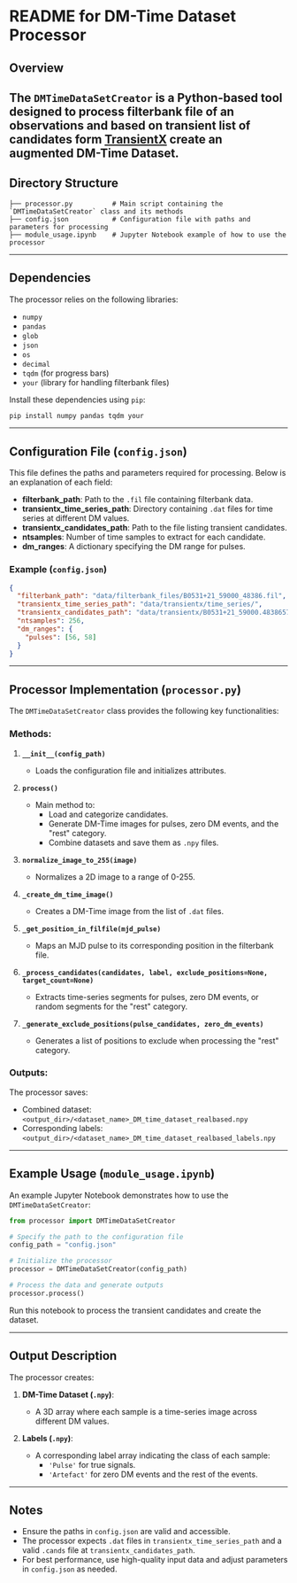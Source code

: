 # README for DM-Time Dataset Processor

## Overview

The `DMTimeDataSetCreator` is a Python-based tool designed to process filterbank file of an observations and based on transient list of candidates form [TransientX](https://github.com/ypmen/TransientX) create an augmented **DM-Time Dataset**. 
---

## Directory Structure

```
├── processor.py          # Main script containing the `DMTimeDataSetCreator` class and its methods
├── config.json           # Configuration file with paths and parameters for processing
├── module_usage.ipynb    # Jupyter Notebook example of how to use the processor
```

---

## Dependencies

The processor relies on the following libraries:
- `numpy`
- `pandas`
- `glob`
- `json`
- `os`
- `decimal`
- `tqdm` (for progress bars)
- `your` (library for handling filterbank files)

Install these dependencies using `pip`:

```bash
pip install numpy pandas tqdm your
```

---

## Configuration File (`config.json`)

This file defines the paths and parameters required for processing. Below is an explanation of each field:

- **filterbank_path**: Path to the `.fil` file containing filterbank data.
- **transientx_time_series_path**: Directory containing `.dat` files for time series at different DM values.
- **transientx_candidates_path**: Path to the file listing transient candidates.
- **ntsamples**: Number of time samples to extract for each candidate.
- **dm_ranges**: A dictionary specifying the DM range for pulses.

### Example (`config.json`)

```json
{
  "filterbank_path": "data/filterbank_files/B0531+21_59000_48386.fil",
  "transientx_time_series_path": "data/transientx/time_series/",
  "transientx_candidates_path": "data/transientx/B0531+21_59000.4838657407_cfbf00000.cands",
  "ntsamples": 256,
  "dm_ranges": {
    "pulses": [56, 58]
  }
}
```

---

## Processor Implementation (`processor.py`)

The `DMTimeDataSetCreator` class provides the following key functionalities:

### Methods:

1. **`__init__(config_path)`**
   - Loads the configuration file and initializes attributes.

2. **`process()`**
   - Main method to:
     - Load and categorize candidates.
     - Generate DM-Time images for pulses, zero DM events, and the "rest" category.
     - Combine datasets and save them as `.npy` files.

3. **`normalize_image_to_255(image)`**
   - Normalizes a 2D image to a range of 0-255.

4. **`_create_dm_time_image()`**
   - Creates a DM-Time image from the list of `.dat` files.

5. **`_get_position_in_filfile(mjd_pulse)`**
   - Maps an MJD pulse to its corresponding position in the filterbank file.

6. **`_process_candidates(candidates, label, exclude_positions=None, target_count=None)`**
   - Extracts time-series segments for pulses, zero DM events, or random segments for the "rest" category.

7. **`_generate_exclude_positions(pulse_candidates, zero_dm_events)`**
   - Generates a list of positions to exclude when processing the "rest" category.

### Outputs:
The processor saves:
- Combined dataset: `<output_dir>/<dataset_name>_DM_time_dataset_realbased.npy`
- Corresponding labels: `<output_dir>/<dataset_name>_DM_time_dataset_realbased_labels.npy`

---

## Example Usage (`module_usage.ipynb`)

An example Jupyter Notebook demonstrates how to use the `DMTimeDataSetCreator`:

```python
from processor import DMTimeDataSetCreator

# Specify the path to the configuration file
config_path = "config.json"

# Initialize the processor
processor = DMTimeDataSetCreator(config_path)

# Process the data and generate outputs
processor.process()
```

Run this notebook to process the transient candidates and create the dataset.

---

## Output Description

The processor creates:
1. **DM-Time Dataset (`.npy`)**:
   - A 3D array where each sample is a time-series image across different DM values.

2. **Labels (`.npy`)**:
   - A corresponding label array indicating the class of each sample:
     - `'Pulse'` for true signals.
     - `'Artefact'` for zero DM events and the rest of the events.

---

## Notes

- Ensure the paths in `config.json` are valid and accessible.
- The processor expects `.dat` files in `transientx_time_series_path` and a valid `.cands` file at `transientx_candidates_path`.
- For best performance, use high-quality input data and adjust parameters in `config.json` as needed.
